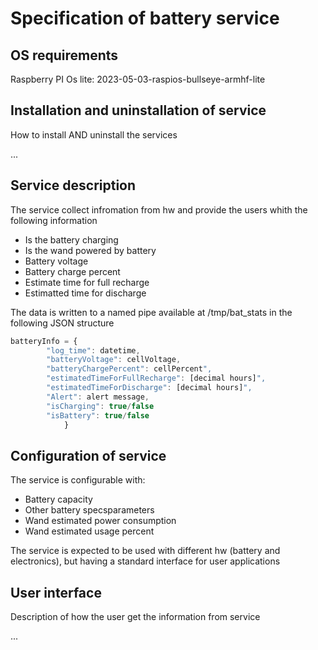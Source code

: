 # Specification of battery service

## OS requirements

Raspberry PI Os lite:  2023-05-03-raspios-bullseye-armhf-lite

## Installation and uninstallation of service

How to install AND uninstall the services

...


## Service description

The service collect infromation from hw and provide the users whith the following information

- Is the battery charging
- Is the wand powered by battery
- Battery voltage
- Battery charge percent
- Estimate time for full recharge
- Estimatted time for discharge

The data is written to a named pipe available at /tmp/bat_stats in the following JSON structure 
```javascript
batteryInfo = {
        "log_time": datetime,
        "batteryVoltage": cellVoltage,
        "batteryChargePercent": cellPercent",
        "estimatedTimeForFullRecharge": [decimal hours]",
        "estimatedTimeForDischarge": [decimal hours]",
        "Alert": alert message,
        "isCharging": true/false
        "isBattery": true/false
            }         
```
## Configuration of service

The service is configurable with:

- Battery capacity
- Other battery specsparameters
- Wand estimated power consumption
- Wand estimated usage percent

The service is expected to be used with different hw (battery and electronics), but having a standard interface for user applications

## User interface

Description of how the user get the information from service

...


